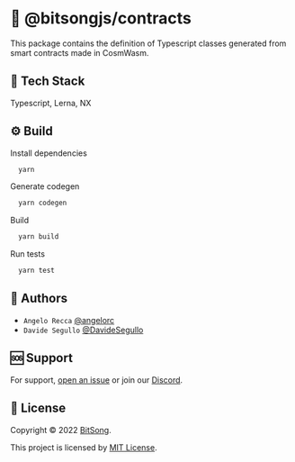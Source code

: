 # 💼 @bitsongjs/contracts

This package contains the definition of Typescript classes generated from smart contracts made in CosmWasm.

## 🚀 Tech Stack

Typescript, Lerna, NX

## ⚙️ Build

Install dependencies

```bash
  yarn
```

Generate codegen

```bash
  yarn codegen
```

Build

```bash
  yarn build
```

Run tests

```bash
  yarn test
```

## 👤 Authors

- `Angelo Recca` [@angelorc](https://github.com/angelorc)
- `Davide Segullo` [@DavideSegullo](https://github.com/DavideSegullo)

## 🆘 Support

For support, [open an issue](https://github.com/bitsongofficial/bitsongjs/issues) or join our [Discord](https://discord.gg/5VT5fJmF).

## 🔏 License

Copyright © 2022 [BitSong](https://github.com/bitsongofficial).

This project is licensed by [MIT License](https://api.github.com/licenses/mit).

